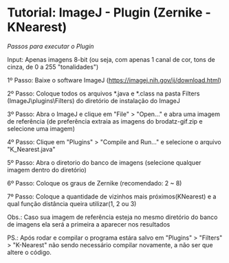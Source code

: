 # Tutorial: ImageJ - Plugin (Zernike - KNearest) #

*Passos para executar o Plugin*

Input: Apenas imagens 8-bit (ou seja, com apenas 1 canal de cor, tons de cinza, de 0 a 255 "tonalidades")

1º Passo:
 Baixe o software ImageJ (https://imagej.nih.gov/ij/download.html)

2º Passo:
 Coloque todos os arquivos *.java e *.class na pasta Filters (ImageJ\plugins\Filters) do diretório de instalação do ImageJ

3º Passo: 
 Abra o ImageJ e clique em "File" > "Open..." e abra uma imagem de referência (de preferência extraia as imagens do brodatz-gif.zip e selecione uma imagem)

4º Passo:
 Clique em "Plugins" > "Compile and Run..." e selecione o arquivo "K_Nearest.java"

5º Passo: 
 Abra o diretorio do banco de imagens (selecione qualquer imagem dentro do diretório)

6º Passo:
 Coloque os graus de Zernike (recomendado: 2 ~ 8)

7º Passo:
 Coloque a quantidade de vizinhos mais próximos(KNearest) e a qual função distância queira utilizar(1, 2 ou 3)


Obs.: Caso sua imagem de referência esteja no mesmo diretório do banco de imagens ela será a primeira a aparecer nos resultados

PS.: Após rodar e compilar o programa estára salvo em "Plugins" > "Filters" > "K-Nearest" não sendo necessário compilar novamente, a não ser que altere o código.
